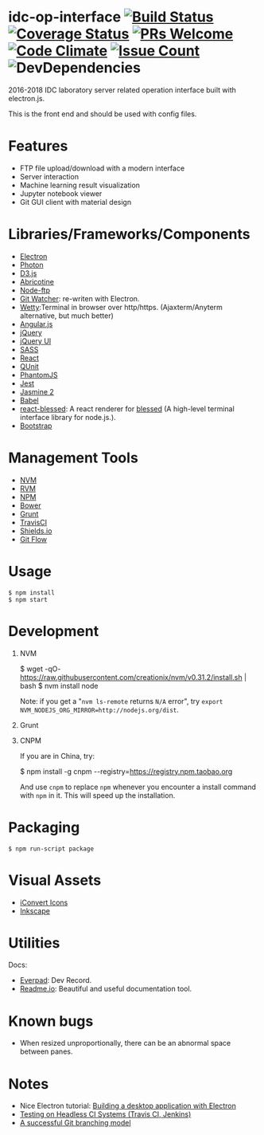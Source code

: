 # idc-op-interface [![Build Status](https://img.shields.io/travis/HustLion/idc-op-interface.svg?branch=master?style=plastic)](https://travis-ci.org/HustLion/idc-op-interface) [![Coverage Status](https://coveralls.io/repos/github/HustLion/idc-op-interface/badge.svg?branch=master)](https://coveralls.io/github/HustLion/idc-op-interface?branch=master) [![PRs Welcome](https://img.shields.io/badge/PRs-welcome-brightgreen.svg)](CONTRIBUTING.md#pull-requests) [![Code Climate](https://codeclimate.com/github/HustLion/idc-op-interface/badges/gpa.svg)](https://codeclimate.com/github/HustLion/idc-op-interface) [![Issue Count](https://codeclimate.com/github/HustLion/idc-op-interface/badges/issue_count.svg)](https://codeclimate.com/github/HustLion/idc-op-interface) ![DevDependencies](https://david-dm.org/hustlion/idc-op-interface.svg)
2016-2018 IDC laboratory server related operation interface built with electron.js.

This is the front end and should be used with config files.


# Features

- FTP file upload/download with a modern interface
- Server interaction
- Machine learning result visualization
- Jupyter notebook viewer
- Git GUI client with material design


# Libraries/Frameworks/Components

- [Electron](http://electron.atom.io/)
- [Photon](http://photonkit.com/)
- [D3.js]()
- [Abricotine](http://abricotine.brrd.fr/)
- [Node-ftp](https://github.com/mscdex/node-ftp)
- [Git Watcher](https://github.com/demian85/git-watcher): re-writen with Electron.
- [Wetty](https://github.com/krishnasrinivas/wetty):Terminal in browser over http/https. (Ajaxterm/Anyterm alternative, but much better)
- [Angular.js]()
- [jQuery]()
- [jQuery UI]()
- [SASS]()
- [React]()
- [QUnit]()
- [PhantomJS](http://phantomjs.org/)
- [Jest](https://facebook.github.io/jest)
- [Jasmine 2](http://jasmine.github.io/2.0/introduction.html)
- [Babel]()
- [react-blessed](https://github.com/Yomguithereal/react-blessed): A react renderer for [blessed](https://github.com/chjj/blessed) (A high-level terminal interface library for node.js.).
- [Bootstrap](http://getbootstrap.com/)

# Management Tools

- [NVM]()
- [RVM]()
- [NPM]()
- [Bower]()
- [Grunt]()
- [TravisCI]()
- [Shields.io](https://img.shields.io)
- [Git Flow](https://github.com/nvie/gitflow)

# Usage

    $ npm install
    $ npm start

# Development

1. NVM

     $ wget -qO- https://raw.githubusercontent.com/creationix/nvm/v0.31.2/install.sh | bash
     $ nvm install node


   Note: if you get a "`nvm ls-remote` returns `N/A` error", try `export
   NVM_NODEJS_ORG_MIRROR=http://nodejs.org/dist`.

2. Grunt

3. CNPM

   If you are in China, try:

    $ npm install -g cnpm --registry=https://registry.npm.taobao.org

   And use `cnpm` to replace `npm` whenever you encounter a install command with `npm` in it. This will speed up the installation.


# Packaging

    $ npm run-script package


# Visual Assets

- [iConvert Icons](https://iconverticons.com/online/)
- [Inkscape](https://inkscape.org/en/)

# Utilities

Docs:

- [Everpad](https://github.com/nvbn/everpad): Dev Record.
- [Readme.io](https://readme.io/): Beautiful and useful documentation tool.

# Known bugs

- When resized unproportionally, there can be an abnormal space between panes.

# Notes

- Nice Electron tutorial: [Building a desktop application with Electron](https://medium.com/developers-writing/building-a-desktop-application-with-electron-204203eeb658#.zgb8o8imm)
- [Testing on Headless CI Systems (Travis CI, Jenkins)](http://electron.atom.io/docs/tutorial/testing-on-headless-ci/)
- [A successful Git branching model](http://nvie.com/posts/a-successful-git-branching-model/)


